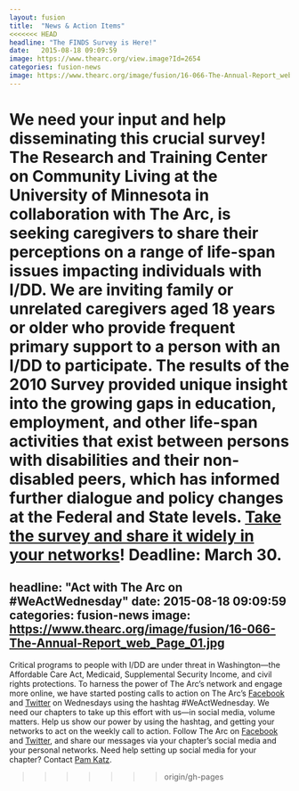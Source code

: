 ```yaml
---
layout: fusion
title:  "News & Action Items"
<<<<<<< HEAD
headline: "The FINDS Survey is Here!"
date:   2015-08-18 09:09:59
image: https://www.thearc.org/view.image?Id=2654
categories: fusion-news
image: https://www.thearc.org/image/fusion/16-066-The-Annual-Report_web_Page_01.jpg
---
```

We need your input and help disseminating this crucial survey! The Research and Training Center on Community Living at the University of Minnesota in collaboration with The Arc, is seeking caregivers to share their perceptions on a range of life-span issues impacting individuals with I/DD. We are inviting <strong>family or unrelated caregivers aged 18 years or older</strong> who provide frequent primary support to a person with an I/DD to participate. The results of the 2010 Survey provided unique insight into the growing gaps in education, employment, and other life-span activities that exist between persons with disabilities and their non-disabled peers, which has informed further dialogue and policy changes at the Federal and State levels. <a href="http://thearc.org/FINDS">Take the survey and share it widely in your networks</a>! <strong>Deadline: March 30</strong>.
=======
headline: "Act with The Arc on #WeActWednesday"
date:   2015-08-18 09:09:59
categories: fusion-news
image: https://www.thearc.org/image/fusion/16-066-The-Annual-Report_web_Page_01.jpg
---
Critical programs to people with I/DD are under threat in Washington—the Affordable Care Act, Medicaid, Supplemental Security Income, and civil rights protections. To harness the power of The Arc’s network and engage more online, we have started posting calls to action on The Arc’s <a href="https://www.facebook.com/thearcus/?ref=aymt_homepage_panel">Facebook</a> and <a href="https://twitter.com/TheArcUS">Twitter</a> on Wednesdays using the hashtag #WeActWednesday. We need our chapters to take up this effort with us—in social media, volume matters. Help us show our power by using the hashtag, and getting your networks to act on the weekly call to action. Follow The Arc on <a href="https://www.facebook.com/thearcus/?ref=aymt_homepage_panel">Facebook</a> and <a href="https://twitter.com/TheArcUS">Twitter</a>, and share our messages via your chapter’s social media and your personal networks. Need help setting up social media for your chapter? Contact <a href="mailto:katz@thearc.org">Pam Katz</a>.
>>>>>>> origin/gh-pages
